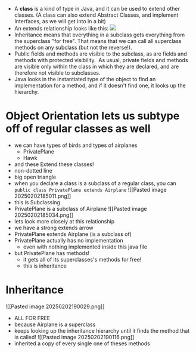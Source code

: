 - A **class** is a kind of type in Java, and it can be used to extend other classes. (A class can also extend Abstract Classes, and implement Interfaces, as we will get into in a bit)
- An extends relationship looks like this: ![](https://edge.edx.org/asset-v1:UBC+CPSC210+all+type@asset+block/extends-relationship-1.png)
- Inheritance means that everything in a subclass gets everything from the superclass "for free". That means that we can call all superclass methods on any subclass (but not the reverse!). 
- Public fields and methods are visible to the subclass, as are fields and methods with protected visibility.  As usual, private fields and methods are visible only within the class in which they are declared, and are therefore not visible to subclasses.
- Java looks in the instantiated type of the object to find an implementation for a method, and if it doesn't find one, it looks up the hierarchy.

# Object Orientation lets us subtype off of regular classes as well
- we can have types of birds and types of airplanes
	- PrivatePlane
	- Hawk
- and these Extend these classes!
- non-dotted line
- big open triangle
- when you declare a class is a subclass of a regular class, you can `public class PrivatePlane extends Airplane`
![[Pasted image 20250202185011.png]]
- this is Subclassing
- PrivatePlane is a subclass of Airplane
![[Pasted image 20250202185034.png]]
- lets look more closely at this relationship
- we have a strong extends arrow
- PrivatePlane extends Airplane (is a subclass of)
- PrivatePlane actually has no implementation
	- even with nothing implemented inside this java file
- but PrivatePlane has methods!
	- it gets all of its superclasses's methods for free!
	- this is inheritance
# Inheritance
![[Pasted image 20250202190029.png]]
- ALL FOR FREE
- because Airplane is a superclass
- keeps looking up the inheritance hierarchy until it finds the method that is called!
![[Pasted image 20250202190116.png]]
- inherited a copy of every single one of theses methods
 